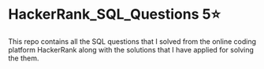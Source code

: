 # HackerRank_SQL_Questions 5⭐ 
This repo contains all the SQL questions that I solved from the online coding platform HackerRank along with the solutions that I have applied for solving the them.
